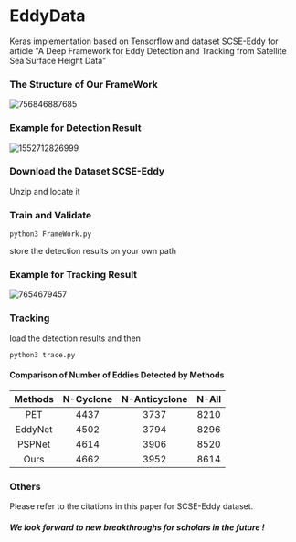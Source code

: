 # EddyData

Keras implementation based on Tensorflow and dataset SCSE-Eddy for article "A Deep Framework for Eddy Detection and Tracking from Satellite Sea Surface Height Data"

### The Structure of Our FrameWork

![756846887685](EddyData/structureforreadme.jpg)

### Example for Detection Result

![1552712826999](G:\DeepLearning\Ocean_Eddy_Article\template_7\resultforreadme.png)



### Download the Dataset SCSE-Eddy

 Unzip and locate it  



### Train and Validate 

```
python3 FrameWork.py
```

store the detection results on your own path



### Example for Tracking Result

![7654679457](G:\DeepLearning\Ocean_Eddy_Article\template_7\trackforreadme.png)



### Tracking

load the detection results and then

```
python3 trace.py
```



#### Comparison of Number of Eddies Detected by Methods

| Methods | N-Cyclone | N-Anticyclone | N-All |
| :-----: | :-------: | :-----------: | :---: |
|   PET   |   4437    |     3737      | 8210  |
| EddyNet |   4502    |     3794      | 8296  |
| PSPNet  |   4614    |     3906      | 8520  |
|  Ours   |   4662    |     3952      | 8614  |



### Others

 Please refer to the citations in this paper for SCSE-Eddy dataset. 



##### We look forward to new breakthroughs for scholars in the future !
